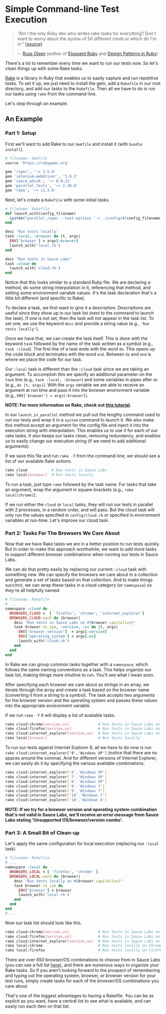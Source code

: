 # Simple Command-line Test Execution

> "Am I the only Ruby dev who writes rake tasks for everything? Don't want to worry about the syntax of 50 different cmds or which dir I'm in." [[source]](https://twitter.com/russolsen/status/428227153377779713)  

> -- [Russ Olsen](http://russolsen.com/) (author of [Eloquent Ruby](http://www.amazon.com/Eloquent-Ruby-Addison-Wesley-Professional/dp/0321584104) and [Design Patterns in Ruby](http://www.amazon.com/Design-Patterns-Ruby-Russ-Olsen/dp/0321490452))

There's a lot to remember every time we want to run our tests now. So let's clean things up with some Rake tasks.

[Rake](https://github.com/ruby/rake) is a library in Ruby that enables us to easily capture and run repetitive tasks. To set it up, we just need to install the gem, add a `Rakefile` in our root directory, and add our tasks to the `Rakefile`. Then all we have to do is run our tasks using `rake` from the command-line.

Let's step through an example.

## An Example

### Part 1: Setup 

First we'll want to add Rake to our `Gemfile` and install it (with `bundle install`).

```ruby
# filename: Gemfile
source 'https://rubygems.org'

gem 'rspec', '~> 3.5.0'
gem 'selenium-webdriver', '3.0.3'
gem 'sauce_whisk', '~> 0.0.21'
gem 'parallel_tests', '~> 2.10.0'
gem 'rake', '~> 11.3.0'
```

Next, let's create a `Rakefile` with some initial tasks.

```ruby
# filename: Rakefile
def launch_with(config_filename)
  system("parallel_rspec --test-options '-r ./config/#{config_filename} --order random' spec")
end

desc 'Run tests locally'
task :local, :browser do |t, args|
  ENV['browser'] = args[:browser]
  launch_with('local.rb')
end

desc "Run tests in Sauce Labs"
task :cloud do
  launch_with('cloud.rb')
end
```

Notice that this looks similar to a standard Ruby file. We are declaring a method, do some string interpolation in it, referencing that method, and setting some environment variable values. It's the task declaration that's a little bit different (and specific to Rake).

To declare a task, we first want to give it a description. Descriptions are useful since they show up in our task list (next to the command to launch the task). If one is not set, then the task will not appear in the task list. To set one, we use the keyword `desc` and provide a string value (e.g., `'Run tests locally'`).

Once we have that, we can create the task itself. This is done with the keyword `task` followed by the name of the task written as a symbol (e.g., `task :cloud`). The first line of a task ends with the word `do`. This opens up the code block and terminates with the word `end`. Between `do` and `end` is where we place the code for our task.

Our `:local` task is different than the `:cloud` task since we are taking an argument. To accomplish this we specify an additional parameter on the `task` line (e.g., `task :local, :browser`) and some variables in pipes after `do` (e.g., `do |t, args|`). With the `args` variable we are able to receive an argument at run time and pass it into the browser environment variable (e.g., `ENV['browser'] = args[:browser]`).

__NOTE: For more information on Rake, check out [this tutorial](http://jasonseifer.com/2010/04/06/rake-tutorial).__

In our `launch_in_parallel` method we pull out the lengthy command used to run our tests and wrap it in a `system` command to launch it. We also make this method accept an argument for the config file and inject it into the execution string with interpolation. This enables us to use it for each of our rake tasks. It also keeps our tasks clean, removing redundancy, and enables us to easily change our execution string (if we need to add additional arguments).

If we save this file and run `rake -T` from the command-line, we should see a list of our available Rake actions.

```sh
rake cloud           # Run tests in Sauce Labs
rake local[browser]  # Run tests locally
```

To run a task, just type `rake` followed by the task name. For tasks that take an argument, wrap the argument in square-brackets (e.g., `rake local[chrome]`).

If we run either the `cloud` or `local` tasks, they will run our tests in parallel with 2 processes, in a random order, and will pass. But the cloud task will only run the values specified in `config/cloud.rb` or specified in environment variables at run-time. Let's improve our cloud task.

### Part 2: Tasks For The Browsers We Care About

Now that we have Rake tasks we are in a better position to run tests quickly. But in order to make this approach worthwhile, we want to add more tasks to support different browser combinations when running our tests in Sauce Labs.

We can do that pretty easily by replacing our current `:cloud` task with something new. We can specify the browsers we care about in a collection and generate a set of tasks based on that collection. And to make things succinct, we can wrap these tasks in a cloud category (or `namespace`) so they're all helpfully named.

```ruby
# filename: Rakefile
# ...
namespace :cloud do
  BROWSERS_CLOUD =  [ 'firefox', 'chrome', 'internet_explorer']
  BROWSERS_CLOUD.each do |browser|
    desc "Run tests in Sauce Labs on #{browser.capitalize}"
    task browser.to_sym, :version, :os do |t, args|
      ENV['browser_version']  = args[:version]
      ENV['operating_system'] = args[:os]
      launch_with('cloud.rb')
    end
  end
end
```

In Rake we can group common tasks together with a `namespace`, which follows the same naming conventions as a task. This helps organize our task list, making things more intuitive to run. You'll see what I mean soon.

After specifying each browser we care about as strings in an array, we iterate through the array and create a task based on the browser name (converting it from a string to a symbol). The task accepts two arguments for the browser version and the operating system and passes these values into the appropriate environment variable.

If we run `rake -T` it will display a list of available tasks.

```sh
rake cloud:chrome[version,os]             # Run tests in Sauce Labs on Chrome
rake cloud:firefox[version,os]            # Run tests in Sauce Labs on Firefox
rake cloud:internet_explorer[version,os]  # Run tests in Sauce Labs on Internet_explorer
rake local[browser]                       # Run tests locally
```

To run our tests against Internet Explorer 8, all we have to do now is run `rake cloud:internet_explorer['8','Windows XP']` (notice that there are no spaces around the comma). And for different versions of Internet Explorer, we can easily do it by specifying the various available combinations.

```sh
rake cloud:internet_explorer['6','Windows XP']
rake cloud:internet_explorer['7','Windows XP']
rake cloud:internet_explorer['8','Windows XP']
rake cloud:internet_explorer['8','Windows 7']
rake cloud:internet_explorer['9','Windows 7']
rake cloud:internet_explorer['10','Windows 7']
rake cloud:internet_explorer['10','Windows 8']
```

__NOTE: If we try for a browser version and operating system combination that's not valid in Sauce Labs, we'll receive an error message from Sauce Labs stating 'Unsupported OS/browser/version combo'.__

### Part 3: A Small Bit of Clean-up

Let's apply the same configuration for local execution (replacing our `:local` task).

```ruby
# filename: Rakefile
# ...
namespace :local do
  BROWSERS_LOCAL = [ 'firefox', 'chrome' ]
  BROWSERS_LOCAL.each do |browser|
    desc "Run tests locally on #{browser.capitalize}"
    task browser.to_sym do
      ENV['browser'] = browser
      launch_with('local.rb')
    end
  end
end
# ...
```

Now our task list should look like this.

```sh
rake cloud:chrome[version,os]             # Run tests in Sauce Labs on Chrome
rake cloud:firefox[version,os]            # Run tests in Sauce Labs on Firefox
rake cloud:internet_explorer[version,os]  # Run tests in Sauce Labs on Internet_explorer
rake local:chrome                         # Run tests locally on Chrome
rake local:firefox                        # Run tests locally on Firefox
```

There are over 650 browser/OS combinations to choose from in Sauce Labs (you can see a full list [here](https://saucelabs.com/platforms)), and there are numerous ways to organize your Rake tasks. So if you aren't looking forward to the prospect of remembering and typing out the operating system, browser, or browser version for your test runs, simply create tasks for each of the browser/OS combinations you care about.

That's one of the biggest advantages to having a Rakefile. You can be as explicit as you want, have a central list to see what is available, and can easily run each item on that list.
